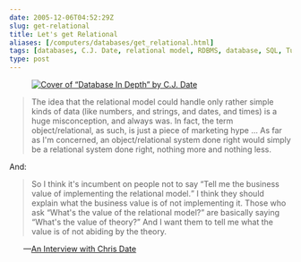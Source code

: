 ```yaml
--- 
date: 2005-12-06T04:52:29Z
slug: get-relational
title: Let's get Relational
aliases: [/computers/databases/get_relational.html]
tags: [databases, C.J. Date, relational model, RDBMS, database, SQL, Tutorial D, object/relational databases]
type: post
---
```


<figure class="right"><a href="https://www.amazon.com/exec/obidos/ASIN/0596100124/justatheory-20" title="Buy &#x201c;Database In Depth&#x201d; on Amazon.com"><img src="https://images-na.ssl-images-amazon.com/images/I/41666fRxogL._SX379_BO1,204,203,200_.jpg" alt="Cover of &#x201c;Database In Depth&#x201d; by C.J. Date" /></a></figure>

<blockquote cite="http://www.oreillynet.com/lpt/a/6060"><p>The idea that the relational model could handle only rather simple kinds of data (like numbers, and strings, and dates, and times) is a huge misconception, and always was. In fact, the term object/relational, as such, is just a piece of marketing hype ... As far as I'm concerned, an object/relational system done right would simply be a relational system done right, nothing more and nothing less.</p></blockquote>

<p>And:</p>

<blockquote cite="http://www.oreillynet.com/lpt/a/6060"><p>So I think it's incumbent on people not to say <q>Tell me the business value of implementing the relational model.</q> I think they should explain what the business value is of not implementing it. Those who ask <q>What's the value of the relational model?</q> are basically saying <q>What's the value of theory?</q> And I want them to tell me what the value is of not abiding by the theory.</p></blockquote>

<p style="padding-left: 25px;">&#x2014;<a href="http://www.oreillynet.com/lpt/a/6060">An Interview with Chris Date</a></p>
